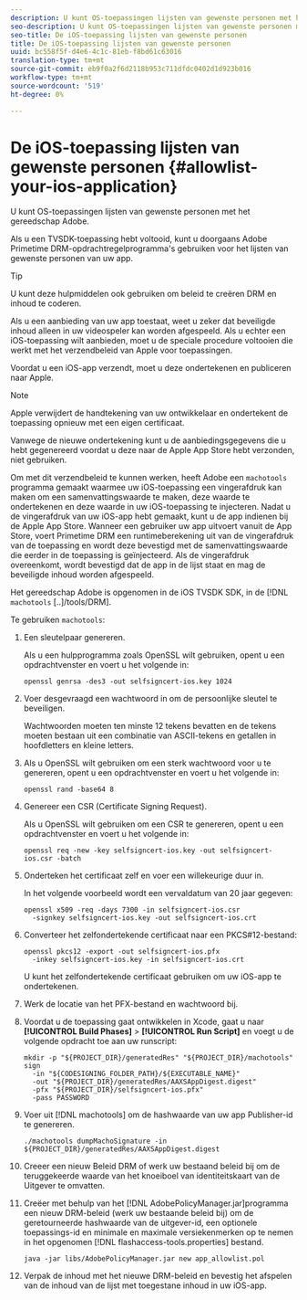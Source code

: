 ```yaml
---
description: U kunt OS-toepassingen lijsten van gewenste personen met het gereedschap Adobe.
seo-description: U kunt OS-toepassingen lijsten van gewenste personen met het gereedschap Adobe.
seo-title: De iOS-toepassing lijsten van gewenste personen
title: De iOS-toepassing lijsten van gewenste personen
uuid: bc558f5f-d4e6-4c1c-81eb-f8bd61c63016
translation-type: tm+mt
source-git-commit: eb9f0a2f6d2118b953c711dfdc0402d1d923b016
workflow-type: tm+mt
source-wordcount: '519'
ht-degree: 0%

---
```



# De iOS-toepassing lijsten van gewenste personen {#allowlist-your-ios-application}

U kunt OS-toepassingen lijsten van gewenste personen met het gereedschap Adobe.

Als u een TVSDK-toepassing hebt voltooid, kunt u doorgaans Adobe Primetime DRM-opdrachtregelprogramma&#39;s gebruiken voor het lijsten van gewenste personen van uw app.

>[!TIP]
>
>U kunt deze hulpmiddelen ook gebruiken om beleid te creëren DRM en inhoud te coderen.

Als u een aanbieding van uw app toestaat, weet u zeker dat beveiligde inhoud alleen in uw videospeler kan worden afgespeeld. Als u echter een iOS-toepassing wilt aanbieden, moet u de speciale procedure voltooien die werkt met het verzendbeleid van Apple voor toepassingen.

Voordat u een iOS-app verzendt, moet u deze ondertekenen en publiceren naar Apple.

>[!NOTE]
>
>Apple verwijdert de handtekening van uw ontwikkelaar en ondertekent de toepassing opnieuw met een eigen certificaat.

Vanwege de nieuwe ondertekening kunt u de aanbiedingsgegevens die u hebt gegenereerd voordat u deze naar de Apple App Store hebt verzonden, niet gebruiken.

Om met dit verzendbeleid te kunnen werken, heeft Adobe een `machotools` programma gemaakt waarmee uw iOS-toepassing een vingerafdruk kan maken om een samenvattingswaarde te maken, deze waarde te ondertekenen en deze waarde in uw iOS-toepassing te injecteren. Nadat u de vingerafdruk van uw iOS-app hebt gemaakt, kunt u de app indienen bij de Apple App Store. Wanneer een gebruiker uw app uitvoert vanuit de App Store, voert Primetime DRM een runtimeberekening uit van de vingerafdruk van de toepassing en wordt deze bevestigd met de samenvattingswaarde die eerder in de toepassing is geïnjecteerd. Als de vingerafdruk overeenkomt, wordt bevestigd dat de app in de lijst staat en mag de beveiligde inhoud worden afgespeeld.

Het gereedschap Adobe is opgenomen in de iOS TVSDK SDK, in de [!DNL `machotools` [..]/tools/DRM].

Te gebruiken `machotools`:

1. Een sleutelpaar genereren.

   Als u een hulpprogramma zoals OpenSSL wilt gebruiken, opent u een opdrachtvenster en voert u het volgende in:

   ```shell
   openssl genrsa -des3 -out selfsigncert-ios.key 1024
   ```

1. Voer desgevraagd een wachtwoord in om de persoonlijke sleutel te beveiligen.

   Wachtwoorden moeten ten minste 12 tekens bevatten en de tekens moeten bestaan uit een combinatie van ASCII-tekens en getallen in hoofdletters en kleine letters.
1. Als u OpenSSL wilt gebruiken om een sterk wachtwoord voor u te genereren, opent u een opdrachtvenster en voert u het volgende in:

   ```shell
   openssl rand -base64 8
   ```

1. Genereer een CSR (Certificate Signing Request).

   Als u OpenSSL wilt gebruiken om een CSR te genereren, opent u een opdrachtvenster en voert u het volgende in:

   ```shell
   openssl req -new -key selfsigncert-ios.key -out selfsigncert-ios.csr -batch
   ```

1. Onderteken het certificaat zelf en voer een willekeurige duur in.

   In het volgende voorbeeld wordt een vervaldatum van 20 jaar gegeven:

   ```shell
   openssl x509 -req -days 7300 -in selfsigncert-ios.csr  
     -signkey selfsigncert-ios.key -out selfsigncert-ios.crt
   ```

1. Converteer het zelfondertekende certificaat naar een PKCS#12-bestand:

   ```shell
   openssl pkcs12 -export -out selfsigncert-ios.pfx  
     -inkey selfsigncert-ios.key -in selfsigncert-ios.crt
   ```

   U kunt het zelfondertekende certificaat gebruiken om uw iOS-app te ondertekenen.

1. Werk de locatie van het PFX-bestand en wachtwoord bij.
1. Voordat u de toepassing gaat ontwikkelen in Xcode, gaat u naar **[!UICONTROL Build Phases]** > **[!UICONTROL Run Script]** en voegt u de volgende opdracht toe aan uw runscript:

   ```shell
   mkdir -p "${PROJECT_DIR}/generatedRes" "${PROJECT_DIR}/machotools" sign  
     -in "${CODESIGNING_FOLDER_PATH}/${EXECUTABLE_NAME}"  
     -out "${PROJECT_DIR}/generatedRes/AAXSAppDigest.digest"  
     -pfx "${PROJECT_DIR}/selfsigncert-ios.pfx"  
     -pass PASSWORD
   ```

1. Voer uit [!DNL machotools] om de hashwaarde van uw app Publisher-id te genereren.

   ```shell
   ./machotools dumpMachoSignature -in ${PROJECT_DIR}/generatedRes/AAXSAppDigest.digest
   ```

1. Creeer een nieuw Beleid DRM of werk uw bestaand beleid bij om de teruggekeerde waarde van het knoeiboel van identiteitskaart van de Uitgever te omvatten.
1. Creëer met behulp van het [!DNL AdobePolicyManager.jar]programma een nieuw DRM-beleid (werk uw bestaande beleid bij) om de geretourneerde hashwaarde van de uitgever-id, een optionele toepassings-id en minimale en maximale versiekenmerken op te nemen in het opgenomen [!DNL flashaccess-tools.properties] bestand.

   ```shell
   java -jar libs/AdobePolicyManager.jar new app_allowlist.pol
   ```

1. Verpak de inhoud met het nieuwe DRM-beleid en bevestig het afspelen van de inhoud van de lijst met toegestane inhoud in uw iOS-app.
